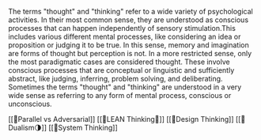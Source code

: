 The terms "thought" and "thinking" refer to a wide variety of psychological activities. In their most common sense, they are understood as conscious processes that can happen independently of sensory stimulation.This includes various different mental processes, like considering an idea or proposition or judging it to be true. In this sense, memory and imagination are forms of thought but perception is not. In a more restricted sense, only the most paradigmatic cases are considered thought. These involve conscious processes that are conceptual or linguistic and sufficiently abstract, like judging, inferring, problem solving, and deliberating. Sometimes the terms "thought" and "thinking" are understood in a very wide sense as referring to any form of mental process, conscious or unconscious.


[[🤔Parallel vs Adversarial]] 
[[🤔LEAN Thinking🌸]]
[[🤔Design Thinking]]
[[🤔Dualism🌗]]
[[🤔System Thinking]]
 